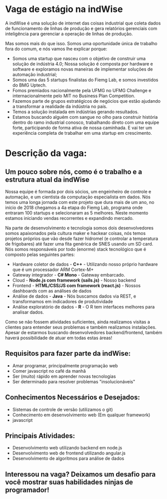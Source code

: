 # Vaga de estágio na indWise

A indWise é uma solução de internet das coisas industrial que coleta dados de funcionamento de linhas de produção e gera relatórios gerenciais com inteligência para gerenciar a operação de linhas de produção.

Mas somos mais do que isso. Somos uma oportunidade única de trabalho fora do comum, e nós vamos lhe explicar porque:

- Somos uma startup que nasceu com o objetivo de construir uma solução de indústria 4.0; Nossa solução é composta por hardware e software e exploramos novas maneiras de implementar soluções de automação industrial;
- Somos uma das 5 startups finalistas do Fiemg Lab, e somos investidos do BMG Uptech.
- Fomos premiados nacionalmente pela UFMG no UFMG Challenge e internacionalmente pelo MIT no Business Plan Competition.
- Fazemos parte de grupos estratégicos de negócios que estão ajudando a transformar a realidade da indústria no país.
- Temos a solução instalada em indústrias gerando resultados.
- Estamos buscando alguém com sangue no olho para construir história dentro do ramo industrial conosco, trabalhando direto com uma equipe forte, participando de forma ativa de nossa caminhada. E vai ter um experiência completa de trabalhar em uma startup em crescimento.

# Descrição da vaga:

## Um pouco sobre nós, como é o trabalho e a estrutura atual da indWise
Nossa equipe é formada por dois sócios, um engeinheiro de controle e automação, e um cientista da computação especialista em dados. Nós temos uma longa jornada com este projeto que dura mais de um ano, no início de 2018 chegamos a 4a etapa do Fiemg Lab, programa onde entraram 100 startups e selecionaram as 5 melhores. Neste momento estamos iniciando vendas recorrentes e expandindo mercado.

Na parte de desenvolvimento e tecnologia somos dois desenvolvedores somos apaixonados pela cultura maker e hackear coisas, nós temos projetos próprios que vão desde fazer hidromel (e controlar a temperatura de frigobares) até fazer uma fita genérica de SNES usando um SD card.
Nós somos responsáveis por todo (enorme) stack tecnológico que é composto pelas seguintes partes:
   - Hardware coletor de dados - **C++** - Utilizando nosso próprio hardware que é um processador ARM Cortex-M+
   - Gateway integrador - **C# Mono** - Gateway embarcado.
   - Cloud - **Node.js com framework (sails.js)** - Nosso backend
   - Frontend - **HTML/CSS/JS com framework (react.js)** - Nossos dashboards com as análises de dados
   - Análise de dados - **Java** - Nós buscamos dados via REST, e transformamos em indicadores de produtividade
   - Análise exploratório de dados - **R** - O R tem interfaces melhores para analisar dados.

Como se não fossem atividades suficientes, ainda realizamos visitas a clientes para entender seus problemas e também realizamos instalações. Apesar de estarmos buscando desenvolvedores backend/frontend, também haverá possibilidade de atuar em todas estas áreas!

## Requisitos para fazer parte da indWise:
- Amar programar, principalmente programação web
- Comer javascript no café da manhã
- Ser (muito) rápido em aprender novas tecnologias
- Ser determinado para resolver problemas "insolucionáveis"

## Conhecimentos Necessários e Desejados:
- Sistemas de controle de versão (utilizamos o git)
- Conhecimento em desenvolvimento web (Em qualquer framework)
- javascript

## Principais Atividades:
- Desenvolvimento web utilizando backend em node.js
- Desenvolvimento web de frontend utilizando angular.js
- Desenvolvimento de algoritmos para análise de dados

## Interessou na vaga? Deixamos um desafio para você mostrar suas habilidades ninjas de programador!
